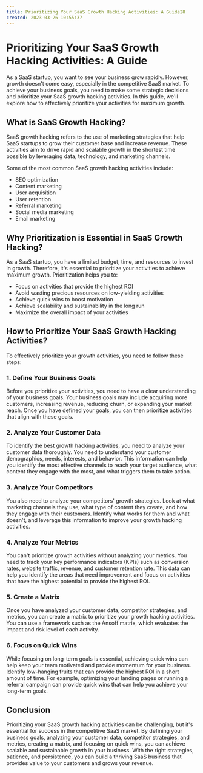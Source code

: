 ```yaml
---
title: Prioritizing Your SaaS Growth Hacking Activities: A Guide28
created: 2023-03-26-10:55:37
---
```


# Prioritizing Your SaaS Growth Hacking Activities: A Guide

As a SaaS startup, you want to see your business grow rapidly. However, growth doesn't come easy, especially in the competitive SaaS market. To achieve your business goals, you need to make some strategic decisions and prioritize your SaaS growth hacking activities. In this guide, we'll explore how to effectively prioritize your activities for maximum growth.

## What is SaaS Growth Hacking?

SaaS growth hacking refers to the use of marketing strategies that help SaaS startups to grow their customer base and increase revenue. These activities aim to drive rapid and scalable growth in the shortest time possible by leveraging data, technology, and marketing channels.

Some of the most common SaaS growth hacking activities include:

- SEO optimization
- Content marketing
- User acquisition
- User retention
- Referral marketing
- Social media marketing
- Email marketing

## Why Prioritization is Essential in SaaS Growth Hacking?

As a SaaS startup, you have a limited budget, time, and resources to invest in growth. Therefore, it's essential to prioritize your activities to achieve maximum growth. Prioritization helps you to:

- Focus on activities that provide the highest ROI
- Avoid wasting precious resources on low-yielding activities
- Achieve quick wins to boost motivation
- Achieve scalability and sustainability in the long run
- Maximize the overall impact of your activities

## How to Prioritize Your SaaS Growth Hacking Activities?

To effectively prioritize your growth activities, you need to follow these steps:

### 1. Define Your Business Goals

Before you prioritize your activities, you need to have a clear understanding of your business goals. Your business goals may include acquiring more customers, increasing revenue, reducing churn, or expanding your market reach. Once you have defined your goals, you can then prioritize activities that align with these goals.

### 2. Analyze Your Customer Data

To identify the best growth hacking activities, you need to analyze your customer data thoroughly. You need to understand your customer demographics, needs, interests, and behavior. This information can help you identify the most effective channels to reach your target audience, what content they engage with the most, and what triggers them to take action.

### 3. Analyze Your Competitors

You also need to analyze your competitors' growth strategies. Look at what marketing channels they use, what type of content they create, and how they engage with their customers. Identify what works for them and what doesn't, and leverage this information to improve your growth hacking activities.

### 4. Analyze Your Metrics

You can't prioritize growth activities without analyzing your metrics. You need to track your key performance indicators (KPIs) such as conversion rates, website traffic, revenue, and customer retention rate. This data can help you identify the areas that need improvement and focus on activities that have the highest potential to provide the highest ROI.

### 5. Create a Matrix

Once you have analyzed your customer data, competitor strategies, and metrics, you can create a matrix to prioritize your growth hacking activities. You can use a framework such as the Ansoff matrix, which evaluates the impact and risk level of each activity.

### 6. Focus on Quick Wins

While focusing on long-term goals is essential, achieving quick wins can help keep your team motivated and provide momentum for your business. Identify low-hanging fruits that can provide the highest ROI in a short amount of time. For example, optimizing your landing pages or running a referral campaign can provide quick wins that can help you achieve your long-term goals.

## Conclusion

Prioritizing your SaaS growth hacking activities can be challenging, but it's essential for success in the competitive SaaS market. By defining your business goals, analyzing your customer data, competitor strategies, and metrics, creating a matrix, and focusing on quick wins, you can achieve scalable and sustainable growth in your business. With the right strategies, patience, and persistence, you can build a thriving SaaS business that provides value to your customers and grows your revenue.
